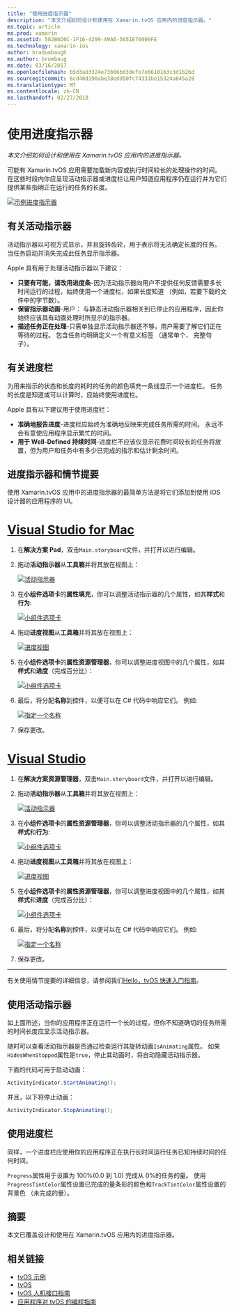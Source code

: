 ```yaml
---
title: "使用进度指示器"
description: "本文介绍如何设计和使用在 Xamarin.tvOS 应用内的进度指示器。"
ms.topic: article
ms.prod: xamarin
ms.assetid: 582B6D0C-1F16-4299-A9A6-5651E76009FE
ms.technology: xamarin-ios
author: bradumbaugh
ms.author: brumbaug
ms.date: 03/16/2017
ms.openlocfilehash: b5d3a03324e73b06bd3defe7e6610163c3d1b26d
ms.sourcegitcommit: 6cd40d190abe38edd50fc74331be15324a845a28
ms.translationtype: MT
ms.contentlocale: zh-CN
ms.lasthandoff: 02/27/2018
---
```

# <a name="working-with-progress-indicators"></a>使用进度指示器

_本文介绍如何设计和使用在 Xamarin.tvOS 应用内的进度指示器。_


可能有 Xamarin.tvOS 应用需要加载新内容或执行时间较长的处理操作的时间。 在这些时段内你应呈现活动指示器或进度栏让用户知道应用程序仍在运行并为它们提供某些指明正在运行的任务的长度。

[ ![](progress-indicators-images/intro01.png "示例进度指示器")](progress-indicators-images/intro01.png)

<a name="About-Activity-Indicators" />

## <a name="about-activity-indicators"></a>有关活动指示器

活动指示器以可视方式显示，并且旋转齿轮，用于表示将无法确定长度的任务。 当任务启动并消失完成此任务显示指示器。

Apple 具有用于处理活动指示器以下建议：

- **只要有可能，请改用进度条**-因为活动指示器向用户不提供任何反馈需要多长时间运行的过程，始终使用一个进度栏，如果长度知道 （例如，若要下载的文件中的字节数）。
- **保留指示器动画**-用户： 与静态活动指示器相关到已停止的应用程序，因此你始终应该具有动画处理时所显示的指示器。
- **描述任务正在处理**-只需单独显示活动指示器还不够，用户需要了解它们正在等待的过程。 包含任务均明确定义一个有意义标签 （通常单个、 完整句子）。

<a name="Summary" />

## <a name="about-progress-bars"></a>有关进度栏

为用来指示的状态和长度的耗时的任务的颜色填充一条线显示一个进度栏。 任务的长度是知道或可以计算时，应始终使用进度栏。

Apple 具有以下建议用于使用进度栏：

- **准确地报告进度**-进度栏应始终为准确地反映来完成任务所需的时间。 永远不会有意使应用程序显示繁忙的时间。
- **用于 Well-Defined 持续时间**-进度栏不应该仅显示花费时间较长的任务将放置，但为用户和任务中有多少已完成的指示和估计剩余时间。

<a name="Progress-Indicators-and-Storyboards" />

## <a name="progress-indicators-and-storyboards"></a>进度指示器和情节提要

使用 Xamarin.tvOS 应用中的进度指示器的最简单方法是将它们添加到使用 iOS 设计器的应用程序的 UI。

# <a name="visual-studio-for-mactabvsmac"></a>[Visual Studio for Mac](#tab/vsmac)
    
1. 在**解决方案 Pad**，双击`Main.storyboard`文件，并打开以进行编辑。
1. 拖动**活动指示器**从**工具箱**并将其放在视图上： 

    [ ![](progress-indicators-images/activity01.png "活动指示器")](progress-indicators-images/activity01.png)
1. 在**小组件选项卡**的**属性填充**，你可以调整活动指示器的几个属性，如其**样式**和**行为**: 

    [ ![](progress-indicators-images/activity02.png "小组件选项卡 ")](progress-indicators-images/activity02.png)
1. 拖动**进度视图**从**工具箱**并将其放在视图上： 

    [ ![](progress-indicators-images/activity03.png "进度视图")](progress-indicators-images/activity03.png)
1. 在**小组件选项卡**的**属性资源管理器**，你可以调整进度视图中的几个属性，如其**样式**和**进度**（完成百分比）： 

    [ ![](progress-indicators-images/activity04.png "小组件选项卡")](progress-indicators-images/activity04.png)
1. 最后，将分配**名称**到控件，以便可以在 C# 代码中响应它们。 例如: 

    [ ![](progress-indicators-images/activity05.png "指定一个名称")](progress-indicators-images/activity05.png)
1. 保存更改。

# <a name="visual-studiotabvswin"></a>[Visual Studio](#tab/vswin)
    
1. 在**解决方案资源管理器**，双击`Main.storyboard`文件，并打开以进行编辑。
1. 拖动**活动指示器**从**工具箱**并将其放在视图上： 

    [ ![](progress-indicators-images/activity01-vs.png "活动指示器")](progress-indicators-images/activity01-vs.png)
1. 在**小组件选项卡**的**属性资源管理器**，你可以调整活动指示器的几个属性，如其**样式**和**行为**: 

    [ ![](progress-indicators-images/activity02-vs.png "小组件选项卡")](progress-indicators-images/activity02-vs.png)
1. 拖动**进度视图**从**工具箱**并将其放在视图上： 

    [ ![](progress-indicators-images/activity03-vs.png "进度视图")](progress-indicators-images/activity03-vs.png)
1. 在**小组件选项卡**的**属性资源管理器**，你可以调整进度视图中的几个属性，如其**样式**和**进度**（完成百分比）： 

    [ ![](progress-indicators-images/activity04-vs.png "小组件选项卡")](progress-indicators-images/activity04-vs.png)
1. 最后，将分配**名称**到控件，以便可以在 C# 代码中响应它们。 例如: 

    [ ![](progress-indicators-images/activity05-vs.png "指定一个名称")](progress-indicators-images/activity05-vs.png)
1. 保存更改。

-----

有关使用情节提要的详细信息，请参阅我们[Hello，tvOS 快速入门指南](~/ios/tvos/get-started/hello-tvos.md)。 

<a name="Working-with-Activity-Indicators" />

## <a name="working-with-activity-indicators"></a>使用活动指示器

如上面所述，当你的应用程序正在运行一个长的过程，但你不知道确切的任务所需的时间长度应显示活动指示器。

随时可以查看活动指示器是否通过检查运行其旋转动画`IsAnimating`属性。 如果`HidesWhenStopped`属性是`true`，停止其动画时，将自动隐藏活动指示器。

下面的代码可用于启动动画： 

```csharp
ActivityIndicator.StartAnimating();
```

并且，以下将停止动画：

```csharp
ActivityIndicator.StopAnimating();
```

<a name="Working-with-Progress-Bars" />

## <a name="working-with-progress-bars"></a>使用进度栏

同样，一个进度栏应使用你的应用程序正在执行长时间运行任务已知持续时间的任何时间。 

`Progress`属性用于设置为 100%(0.0 到 1.0) 完成从 0%的任务的量。 使用`ProgressTintColor`属性设置已完成的量条形的颜色和`TrackTintColor`属性设置的背景色 （未完成的量）。

<a name="Summary" />

## <a name="summary"></a>摘要

本文已覆盖设计和使用在 Xamarin.tvOS 应用内的进度指示器。



## <a name="related-links"></a>相关链接

- [tvOS 示例](https://developer.xamarin.com/samples/tvos/all/)
- [tvOS](https://developer.apple.com/tvos/)
- [tvOS 人机接口指南](https://developer.apple.com/tvos/human-interface-guidelines/)
- [应用程序对 tvOS 的编程指南](https://developer.apple.com/library/prerelease/tvos/documentation/General/Conceptual/AppleTV_PG/)
